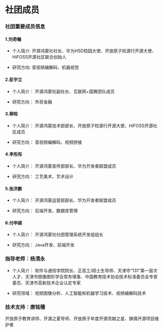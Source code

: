 # 社团成员

### 社团重要成员信息

#### 1.刘奇翰


<!-- <div style="float:left;height:500px">  <img src="../public/members/liuqihan.jpg" width="200px" height="300px" style="float:left" /> -->

  * 个人简介:
    开源鸿蒙社社长、华为HSD校园大使、开放原子校源行开源大使、HiFOSS开源社区联合创始人
  
  * 研究方向:
    音视频编解码、机器视觉
</div>

#### 2.彭宇立

 <!-- <img src="../public/members/pengyuli.jpg" width="200" height="400" /> -->

* 个人简介：
  开源鸿蒙社副社长、互联网+国赛团队成员

* 研究方向：
  外贸金融

#### 3.柳检

 <!-- <img src="../public/members/liujian.jpg" width="200" height="400" /> -->

* 个人简介：
  开源鸿蒙技术部部长、开放原子校源行开源大使、HiFOSS开源社区成员

* 研究方向：
  音视频编解码、视频拼接

#### 4.李彤彤

 <!-- <img src="../public/members/litongtong.jpg" width="200" height="400" /> -->

* 个人简介：
  开源鸿蒙宣传部部长、华为开发者联盟成员

* 研究方向：
  工艺美术、艺术设计

#### 5.张济鹏

 <!-- <img src="../public/members/zhangjipeng.jpg" width="200" height="400" /> -->

* 个人简介：
  开源鸿蒙运营部部长、华为开发者联盟成员

* 研究方向：
  后端开发、数据库管理

#### 6.付申祺

 <!-- <img src="../public/members/zhangjipeng.jpg" width="200" height="400" /> -->

* 个人简介：
  开源鸿蒙社社团管理系统开发组组长

* 研究方向：
  Java开发、前端开发

### 指导老师：杨清永

* 个人简介：
  软件与通信学院院长、正高工/硕士生导师、天津市“131”第一层次人才、天津市图像图形学会常务理事、中国教育技术协会技术标准委员会专家委员、天津市高新技术企业认定专家

* 研究领域：
  视频图像分析、人工智能和机器学习技术、视频编解码技术

### 技术支持：唐铭穗

开放原子教育讲师、开源之夏导师、开放原子年度开源贡献之星、狮偶开源项目维护者